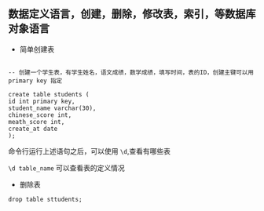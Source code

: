 ## 数据定义语言，创建，删除，修改表，索引，等数据库对象语言

- 简单创建表

```postgresplsql

-- 创建一个学生表，有学生姓名，语文成绩，数学成绩，填写时间，表的ID，创建主键可以用 primary key 指定

create table students (
id int primary key,
student_name varchar(30),
chinese_score int,
meath_score int,
create_at date
);

```
命令行运行上述语句之后，可以使用 `\d`,查看有哪些表

`\d table_name` 可以查看表的定义情况

- 删除表 

```postgresplsql
drop table sttudents;
```
